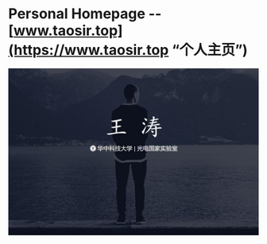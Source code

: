 # Personal Homepage -- [www.taosir.top](https://www.taosir.top “个人主页”)
![home_view](https://github.com/taosir/taosir.github.io/blob/master/assets/img/homepage.jpg)<br>


